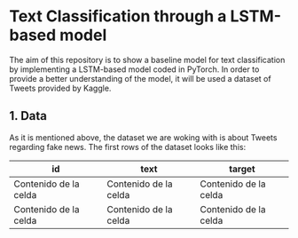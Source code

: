 # Text Classification through a LSTM-based model

The aim of this repository is to show a baseline model for text classification by implementing a LSTM-based model coded in PyTorch. In order to provide a better understanding of the model, it will be used a dataset of Tweets provided by Kaggle. 

## 1. Data
As it is mentioned above, the dataset we are woking with is about Tweets regarding fake news. The first rows of the dataset looks like this:

|id| text | target |
| ------------- | ------------- | ------------- |
| Contenido de la celda  | Contenido de la celda  |Contenido de la celda  |
| Contenido de la celda  | Contenido de la celda  |Contenido de la celda  |